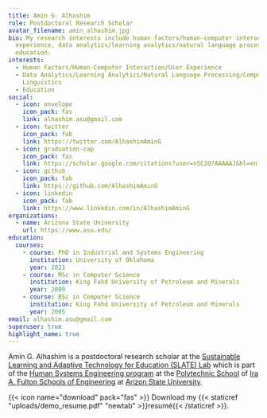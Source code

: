 ```yaml
---
title: Amin G. Alhashim
role: Postdoctoral Research Scholar
avatar_filename: amin_alhashim.jpg
bio: My research interests include human factors/human-computer interaction/user
  experience, data analytics/learning analytics/natural language processing, and
  education.
interests:
  - Human Factors/Human-Computer Interaction/User Experience
  - Data Analytics/Learning Analytics/Natural Language Processing/Computational
    Linguistics
  - Education
social:
  - icon: envelope
    icon_pack: fas
    link: alhashim.asu@gmail.com
  - icon: twitter
    icon_pack: fab
    link: https://twitter.com/AlhashimAminG
  - icon: graduation-cap
    icon_pack: fas
    link: https://scholar.google.com/citations?user=nSC2Q7AAAAAJ&hl=en
  - icon: github
    icon_pack: fab
    link: https://github.com/AlhashimAminG
  - icon: linkedin
    icon_pack: fab
    link: https://www.linkedin.com/in/AlhashimAminG
organizations:
  - name: Arizona State University
    url: https://www.asu.edu/
education:
  courses:
    - course: PhD in Industrial and Systems Engineering
      institution: University of Oklahoma
      year: 2021
    - course: MSc in Computer Science
      institution: King Fahd University of Petroleum and Minerals
      year: 2009
    - course: BSc in Computer Science
      institution: King Fahd University of Petroleum and Minerals
      year: 2005
email: alhashim.asu@gmail.com
superuser: true
highlight_name: true
---
```

Amin G. Alhashim is a postdoctoral research scholar at the [Sustainable Learning and Adaptive Technology for Education (SLATE) Lab](https://slatelab.engineering.asu.edu/) which is part of the [Human Systems Engineering program](https://poly.engineering.asu.edu/hse/) at the [Polytechnic School](https://poly.engineering.asu.edu/) of [Ira A. Fulton Schools of Engineering](https://engineering.asu.edu/) at [Arizon State University](https://www.asu.edu/).

{{< icon name="download" pack="fas" >}} Download my {{< staticref "uploads/demo_resume.pdf" "newtab" >}}resumé{{< /staticref >}}.